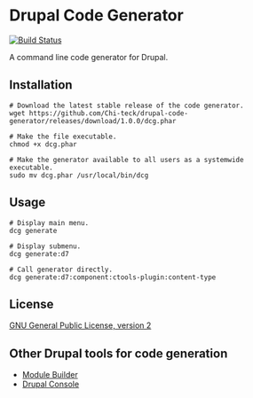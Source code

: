 # Drupal Code Generator

[![Build Status](https://travis-ci.org/Chi-teck/drupal-code-generator.svg?branch=master)](https://travis-ci.org/Chi-teck/drupal-code-generator)

A command line code generator for Drupal.

## Installation

```shell
# Download the latest stable release of the code generator.
wget https://github.com/Chi-teck/drupal-code-generator/releases/download/1.0.0/dcg.phar

# Make the file executable.
chmod +x dcg.phar

# Make the generator available to all users as a systemwide executable.
sudo mv dcg.phar /usr/local/bin/dcg
```

## Usage
```shell
# Display main menu.
dcg generate

# Display submenu.
dcg generate:d7

# Call generator directly.
dcg generate:d7:component:ctools-plugin:content-type
```

## License
[GNU General Public License, version 2](http://www.gnu.org/licenses/old-licenses/gpl-2.0.html)

## Other Drupal tools for code generation

- [Module Builder](https://www.drupal.org/project/module_builder)
- [Drupal Console](https://github.com/hechoendrupal/DrupalAppConsole)
